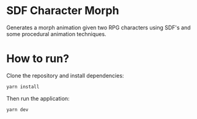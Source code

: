# SDF Character Morph

Generates a morph animation given two RPG characters using SDF's and some procedural animation techniques.

# How to run?

Clone the repository and install dependencies:

```bash
yarn install
```

Then run the application:

```bash
yarn dev
```
